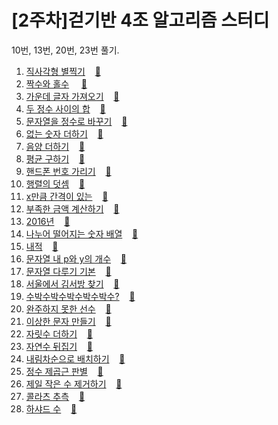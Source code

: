 # [2주차]걷기반 4조 알고리즘 스터디

10번, 13번, 20번, 23번 풀기.

1. [직사각형 별찍기](https://programmers.co.kr/learn/courses/30/lessons/12969)&nbsp;&nbsp;&nbsp;&nbsp;[🔑](/w2/Algorithm1.java)<br>
2. [짝수와 홀수](https://programmers.co.kr/learn/courses/30/lessons/12937) &nbsp;&nbsp;&nbsp;&nbsp;[🔑](/w2/Algorithm2.java)<br>
3. [가운데 글자 가져오기](https://programmers.co.kr/learn/courses/30/lessons/12903)&nbsp;&nbsp;&nbsp;&nbsp;[🔑](/w2/Algorithm3.java)<br>
4. [두 정수 사이의 합](https://programmers.co.kr/learn/courses/30/lessons/12912)&nbsp;&nbsp;&nbsp;&nbsp;[🔑](/w2/Algorithm4.java)<br>
5. [문자열을 정수로 바꾸기](https://programmers.co.kr/learn/courses/30/lessons/12925)&nbsp;&nbsp;&nbsp;&nbsp;[🔑](/w2/Algorithm5.java)<br>
6. [없는 숫자 더하기](https://programmers.co.kr/learn/courses/30/lessons/86051)&nbsp;&nbsp;&nbsp;&nbsp;[🔑](/w2/Algorithm6.java)<br>
7. [음양 더하기](https://programmers.co.kr/learn/courses/30/lessons/76501)&nbsp;&nbsp;&nbsp;&nbsp;[🔑](/w2/Algorithm7.java)<br>
8. [평균 구하기](https://programmers.co.kr/learn/courses/30/lessons/12944)&nbsp;&nbsp;&nbsp;&nbsp;[🔑](/w2/Algorithm8.java)<br>
9. [핸드폰 번호 가리기](https://programmers.co.kr/learn/courses/30/lessons/12948)&nbsp;&nbsp;&nbsp;&nbsp;[🔑](/w2/Algorithm9.java)<br>
10. [행렬의 덧셈](https://programmers.co.kr/learn/courses/30/lessons/12950)&nbsp;&nbsp;&nbsp;&nbsp;[🔑](/w2/Algorithm10.java)<br>
11. [x만큼 간격이 있는](https://programmers.co.kr/learn/courses/30/lessons/12954)&nbsp;&nbsp;&nbsp;&nbsp;[🔑](/w2/Algorithm11.java)<br>
12. [부족한 금액 계산하기](https://programmers.co.kr/learn/courses/30/lessons/82612)&nbsp;&nbsp;&nbsp;&nbsp;[🔑](/w2/Algorithm12.java)<br>
13. [2016년](https://programmers.co.kr/learn/courses/30/lessons/12901)&nbsp;&nbsp;&nbsp;&nbsp;[🔑](/w2/Algorithm13.java)<br>
14. [나누어 떨어지는 숫자 배열](https://programmers.co.kr/learn/courses/30/lessons/12910)&nbsp;&nbsp;&nbsp;&nbsp;[🔑](/w2/Algorithm14.java)<br>
15. [내적](https://programmers.co.kr/learn/courses/30/lessons/70128)&nbsp;&nbsp;&nbsp;&nbsp;[🔑](/w2/Algorithm15.java)<br>
16. [문자열 내 p와 y의 개수](https://programmers.co.kr/learn/courses/30/lessons/12916)&nbsp;&nbsp;&nbsp;&nbsp;[🔑](/w2/Algorithm16.java)<br>
17. [문자열 다루기 기본](https://programmers.co.kr/learn/courses/30/lessons/12918)&nbsp;&nbsp;&nbsp;&nbsp;[🔑](/w2/Algorithm17.java)<br>
18. [서울에서 김서방 찾기](https://programmers.co.kr/learn/courses/30/lessons/12919)&nbsp;&nbsp;&nbsp;&nbsp;[🔑](/w2/Algorithm18.java)<br>
19. [수박수박수박수박수박수?](https://programmers.co.kr/learn/courses/30/lessons/12922)&nbsp;&nbsp;&nbsp;&nbsp;[🔑](/w2/Algorithm19.java)<br>
20. [완주하지 못한 선수](https://programmers.co.kr/learn/courses/30/lessons/42576)&nbsp;&nbsp;&nbsp;&nbsp;[🔑](/w2/Algorithm20.java)<br>
21. [이상한 문자 만들기](https://programmers.co.kr/learn/courses/30/lessons/12930)&nbsp;&nbsp;&nbsp;&nbsp;[🔑](/w2/Algorithm21.java)<br>
22. [자릿수 더하기](https://programmers.co.kr/learn/courses/30/lessons/12931)&nbsp;&nbsp;&nbsp;&nbsp;[🔑](/w2/Algorithm22.java)<br>
23. [자연수 뒤집기](https://programmers.co.kr/learn/courses/30/lessons/12932)&nbsp;&nbsp;&nbsp;&nbsp;[🔑](/w2/Algorithm23.java)<br>
24. [내림차순으로 배치하기](https://programmers.co.kr/learn/courses/30/lessons/12933)&nbsp;&nbsp;&nbsp;&nbsp;[🔑](/w2/Algorithm24.java)<br>
25. [정수 제곱근 판별](https://programmers.co.kr/learn/courses/30/lessons/12934)&nbsp;&nbsp;&nbsp;&nbsp;[🔑](/w2/Algorithm25.java)<br>
26. [제일 작은 수 제거하기](https://programmers.co.kr/learn/courses/30/lessons/12935)&nbsp;&nbsp;&nbsp;&nbsp;[🔑](/w2/Algorithm26.java)<br>
27. [콜라츠 추측](https://programmers.co.kr/learn/courses/30/lessons/12943)&nbsp;&nbsp;&nbsp;&nbsp;[🔑](/w2/Algorithm27.java)<br>
28. [하샤드 수](https://programmers.co.kr/learn/courses/30/lessons/12947)&nbsp;&nbsp;&nbsp;&nbsp;[🔑](/w2/Algorithm28.java)<br>

